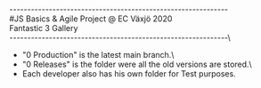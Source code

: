 -------------------------------------------------------------\
#JS Basics & Agile Project @ EC Växjö 2020\
Fantastic 3 Gallery\
-------------------------------------------------------------\

* "0 Production" is the latest main branch.\
* "0 Releases" is the folder were all the old versions are stored.\
* Each developer also has his own folder for Test purposes.
